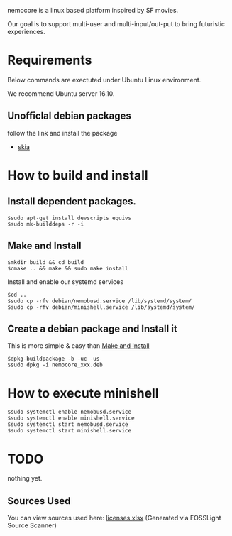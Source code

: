 nemocore is a linux based platform inspired by SF movies.

Our goal is to support multi-user and multi-input/out-put to bring futuristic experiences.

# Requirements
Below commands are exectuted under Ubuntu Linux environment.

We recommend Ubuntu server 16.10.

## Unofficlal debian packages

follow the link and install the package

* [skia](https://github.com/nemoux/skia_build)

# How to build and install

## Install dependent packages.

```
$sudo apt-get install devscripts equivs
$sudo mk-builddeps -r -i
```

## Make and Install

```
$mkdir build && cd build
$cmake .. && make && sudo make install
```

Install and enable our systemd services
```
$cd ..
$sudo cp -rfv debian/nemobusd.service /lib/systemd/system/
$sudo cp -rfv debian/minishell.service /lib/systemd/system/
```

## Create a debian package and Install it

This is more simple & easy than [Make and Install](#make-and-install)
```
$dpkg-buildpackage -b -uc -us
$sudo dpkg -i nemocore_xxx.deb
```

# How to execute minishell

```
$sudo systemctl enable nemobusd.service
$sudo systemctl enable minishell.service
$sudo systemctl start nemobusd.service
$sudo systemctl start minishell.service
```

# TODO

nothing yet.

## Sources Used
You can view sources used here: [licenses.xlsx](licenses.xlsx) (Generated via FOSSLight Source Scanner)
